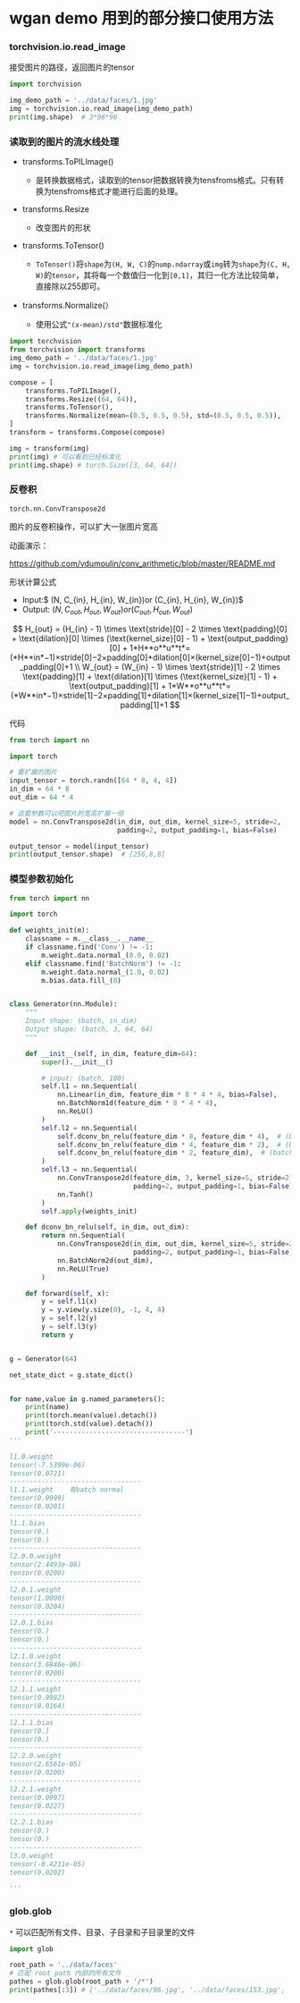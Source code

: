 # wgan demo 用到的部分接口使用方法



### torchvision.io.read_image

接受图片的路径，返回图片的tensor

```python
import torchvision

img_demo_path = '../data/faces/1.jpg'
img = torchvision.io.read_image(img_demo_path)
print(img.shape)  # 3*96*96
```

### 读取到的图片的流水线处理

- transforms.ToPILImage()
  - 是转换数据格式，读取到的tensor把数据转换为tensfroms格式。只有转换为tensfroms格式才能进行后面的处理。

- transforms.Resize
  - 改变图片的形状
- transforms.ToTensor()
  - `ToTensor()`将`shape`为`(H, W, C)`的`nump.ndarray`或`img`转为`shape`为`(C, H, W)`的`tensor`，其将每一个数值归一化到`[0,1]`，其归一化方法比较简单，直接除以255即可。
- transforms.Normalize(）
  - 使用公式`"(x-mean)/std"`数据标准化  

```python
import torchvision
from torchvision import transforms
img_demo_path = '../data/faces/1.jpg'
img = torchvision.io.read_image(img_demo_path)

compose = [
    transforms.ToPILImage(),
    transforms.Resize((64, 64)),
    transforms.ToTensor(),
    transforms.Normalize(mean=(0.5, 0.5, 0.5), std=(0.5, 0.5, 0.5)),
]
transform = transforms.Compose(compose)

img = transform(img)
print(img) # 可以看到已经标准化
print(img.shape) # torch.Size([3, 64, 64])
```



### 反卷积

```
torch.nn.ConvTranspose2d
```

图片的反卷积操作，可以扩大一张图片宽高

动画演示：

https://github.com/vdumoulin/conv_arithmetic/blob/master/README.md

形状计算公式

- Input:$ (N, C_{in}, H_{in}, W_{in})or (C_{in}, H_{in}, W_{in})$
- Output: $(N, C_{out}, H_{out}, W_{out}) or (C_{out}, H_{out}, W_{out})$

$$
H_{out} = (H_{in} - 1) \times \text{stride}[0] - 2 \times \text{padding}[0] + \text{dilation}[0] \times (\text{kernel_size}[0] - 1) + \text{output_padding}[0] + 1*H**o**u**t*=(*H**in*−1)×stride[0]−2×padding[0]+dilation[0]×(kernel_size[0]−1)+output_padding[0]+1
\\
W_{out} = (W_{in} - 1) \times \text{stride}[1] - 2 \times \text{padding}[1] + \text{dilation}[1] \times (\text{kernel_size}[1] - 1) + \text{output_padding}[1] + 1*W**o**u**t*=(*W**in*−1)×stride[1]−2×padding[1]+dilation[1]×(kernel_size[1]−1)+output_padding[1]+1
$$

代码

```python
from torch import nn

import torch

# 要扩展的图片
input_tensor = torch.randn([64 * 8, 4, 4])
in_dim = 64 * 8
out_dim = 64 * 4

# 这套参数可以吧图片的宽高扩展一倍
model = nn.ConvTranspose2d(in_dim, out_dim, kernel_size=5, stride=2,
                           padding=2, output_padding=1, bias=False)

output_tensor = model(input_tensor)
print(output_tensor.shape)  # [256,8,8]

```

### 模型参数初始化

```python
from torch import nn

import torch

def weights_init(m):
    classname = m.__class__.__name__
    if classname.find('Conv') != -1:
        m.weight.data.normal_(0.0, 0.02)
    elif classname.find('BatchNorm') != -1:
        m.weight.data.normal_(1.0, 0.02)
        m.bias.data.fill_(0)


class Generator(nn.Module):
    """
    Input shape: (batch, in_dim)
    Output shape: (batch, 3, 64, 64)
    """

    def __init__(self, in_dim, feature_dim=64):
        super().__init__()

        # input: (batch, 100)
        self.l1 = nn.Sequential(
            nn.Linear(in_dim, feature_dim * 8 * 4 * 4, bias=False),
            nn.BatchNorm1d(feature_dim * 8 * 4 * 4),
            nn.ReLU()
        )
        self.l2 = nn.Sequential(
            self.dconv_bn_relu(feature_dim * 8, feature_dim * 4),  # (batch, feature_dim * 16, 8, 8)
            self.dconv_bn_relu(feature_dim * 4, feature_dim * 2),  # (batch, feature_dim * 16, 16, 16)
            self.dconv_bn_relu(feature_dim * 2, feature_dim),  # (batch, feature_dim * 16, 32, 32)
        )
        self.l3 = nn.Sequential(
            nn.ConvTranspose2d(feature_dim, 3, kernel_size=5, stride=2,
                               padding=2, output_padding=1, bias=False),
            nn.Tanh()
        )
        self.apply(weights_init)

    def dconv_bn_relu(self, in_dim, out_dim):
        return nn.Sequential(
            nn.ConvTranspose2d(in_dim, out_dim, kernel_size=5, stride=2,
                               padding=2, output_padding=1, bias=False),  # double height and width
            nn.BatchNorm2d(out_dim),
            nn.ReLU(True)
        )

    def forward(self, x):
        y = self.l1(x)
        y = y.view(y.size(0), -1, 4, 4)
        y = self.l2(y)
        y = self.l3(y)
        return y


g = Generator(64)

net_state_dict = g.state_dict()


for name,value in g.named_parameters():
    print(name)
    print(torch.mean(value).detach())
    print(torch.std(value).detach())
    print('---------------------------------')
'''

l1.0.weight
tensor(-7.5399e-06)
tensor(0.0721)
---------------------------------
l1.1.weight    有batch normal
tensor(0.9999)
tensor(0.0201)
---------------------------------
l1.1.bias
tensor(0.)
tensor(0.)
---------------------------------
l2.0.0.weight
tensor(2.4493e-06)
tensor(0.0200)
---------------------------------
l2.0.1.weight
tensor(1.0000)
tensor(0.0204)
---------------------------------
l2.0.1.bias
tensor(0.)
tensor(0.)
---------------------------------
l2.1.0.weight
tensor(3.6846e-06)
tensor(0.0200)
---------------------------------
l2.1.1.weight
tensor(0.9982)
tensor(0.0164)
---------------------------------
l2.1.1.bias
tensor(0.)
tensor(0.)
---------------------------------
l2.2.0.weight
tensor(2.6561e-05)
tensor(0.0200)
---------------------------------
l2.2.1.weight
tensor(0.9997)
tensor(0.0227)
---------------------------------
l2.2.1.bias
tensor(0.)
tensor(0.)
---------------------------------
l3.0.weight
tensor(-8.4211e-05)
tensor(0.0202)

'''
```



### glob.glob

`*` 可以匹配所有文件、目录、子目录和子目录里的文件

```python
import glob

root_path = '../data/faces'
# 匹配 root path 内部的所有文件
pathes = glob.glob(root_path + '/*')
print(pathes[:3]) # ['../data/faces/96.jpg', '../data/faces/153.jpg', '../data/faces/51.jpg']
```

